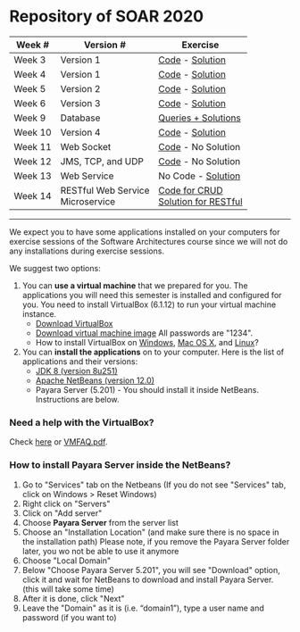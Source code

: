 # Repository of SOAR 2020

| Week # | Version # | Exercise |
|---|---|---|
| Week 3 | Version 1 | [Code](https://github.com/doplab/soar-tp/tree/master/2020/ShoppingWebsite_w3) - [Solution](https://github.com/doplab/soar-tp/tree/master/2020/ShoppingWebsite_v1) |
| Week 4 | Version 1 | [Code](https://github.com/doplab/soar-tp/tree/master/2020/ShoppingWebsite_w4) - [Solution](https://github.com/doplab/soar-tp/tree/master/2020/ShoppingWebsite_v1) |
| Week 5 | Version 2 | [Code](https://github.com/doplab/soar-tp/tree/master/2020/ShoppingWebsite_w5) - [Solution](https://github.com/doplab/soar-tp/tree/master/2020/ShoppingWebsite_v2) |
| Week 6 | Version 3 | [Code](https://github.com/doplab/soar-tp/tree/master/2020/ShoppingWebsite_w6) - [Solution](https://github.com/doplab/soar-tp/tree/master/2020/ShoppingWebsite_v3) |
| Week 9 | Database | [Queries + Solutions](https://github.com/doplab/soar-tp/blob/master/2020/ShoppingWebsite_w9/exercises.sql) |
| Week 10 | Version 4 | [Code](https://github.com/doplab/soar-tp/tree/master/2020/ShoppingWebsite_w10) - [Solution](https://github.com/doplab/soar-tp/tree/master/2020/ShoppingWebsite_v4) |
| Week 11 | Web Socket | [Code](https://github.com/doplab/soar-tp/tree/master/2020/Week_11) - No Solution |
| Week 12 | JMS, TCP, and UDP | [Code](https://github.com/doplab/soar-tp/tree/master/2020/Week_12) - No Solution |
| Week 13 | Web Service | No Code - [Solution](https://github.com/doplab/soar-tp/tree/master/2020/Week_13) |
| Week 14 | RESTful Web Service <br> Microservice| [Code for CRUD <br> Solution for RESTful](https://github.com/doplab/soar-tp/tree/master/2020/Week_14) |

---

We expect you to have some applications installed on your computers for exercise sessions of the Software Architectures course since we will not do any installations during exercise sessions.

We suggest two options:
1. You can **use a virtual machine** that we prepared for you. The applications you will need this semester is installed and configured for you. You need to install VirtualBox (6.1.12) to run your virtual machine instance.
    * [Download VirtualBox](https://www.virtualbox.org/wiki/Downloads)
    * [Download virtual machine image](https://drive.google.com/file/d/14AuCug-E9ENhNJzSORQnu13-rwpCuczG/view?usp=sharing) All passwords are "1234".
    * How to install VirtualBox on [Windows](https://www.virtualbox.org/manual/UserManual.html#installation_windows), [Mac OS X](https://www.virtualbox.org/manual/UserManual.html#installation-mac), and [Linux](https://www.virtualbox.org/manual/UserManual.html#install-linux-host)?
2. You can **install the applications** on to your computer. Here is the list of applications and their versions:
    * [JDK 8 (version 8u251)](https://www.oracle.com/java/technologies/javase/javase8u211-later-archive-downloads.html)
    * [Apache NetBeans (version 12.0)](https://netbeans.apache.org/download/index.html)
    * Payara Server (5.201) - You should install it inside NetBeans. Instructions are below.

### Need a help with the VirtualBox?
Check [here](https://www.virtualbox.org/manual/UserManual.html) or [VMFAQ.pdf](https://github.com/doplab/SOAR/blob/master/2020/VMFAQ.pdf).

### How to install Payara Server inside the NetBeans?
1. Go to "Services" tab on the Netbeans (If you do not see "Services" tab, click on Windows > Reset Windows)
2. Right click on "Servers"
3. Click on "Add server"
4. Choose **Payara Server** from the server list
5. Choose an "Installation Location" (and make sure there is no space in the installation path)
Please note, if you remove the Payara Server folder later, you wo not be able to use it anymore
6. Choose "Local Domain"
7. Below "Choose Payara Server 5.201", you will see "Download" option, click it and wait for NetBeans to download and install Payara Server. (this will take some time)
8. After it is done, click "Next"
9. Leave the "Domain" as it is (i.e. “domain1”), type a user name and password (if you want to)
